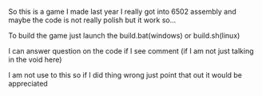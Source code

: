 So this is a game I made last year I really got into 6502 assembly and maybe the code is not really polish but it work so...

To build the game just launch the build.bat(windows) or build.sh(linux) 

I can answer question on the code if I see comment (if I am not just talking in the void here)

I am not use to this so if I did thing wrong just point that out it would be appreciated
